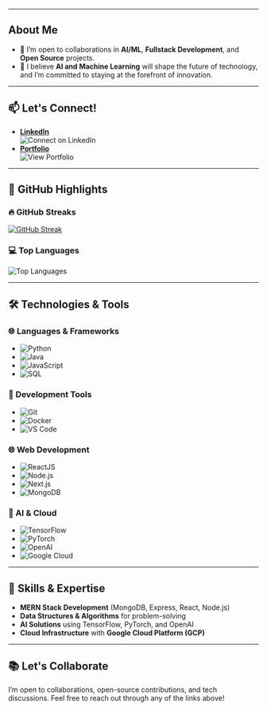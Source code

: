 
---

## About Me  
- 🤝 I’m open to collaborations in **AI/ML**, **Fullstack Development**, and **Open Source** projects.  
- 🎯 I believe **AI and Machine Learning** will shape the future of technology, and I’m committed to staying at the forefront of innovation.

---

## 📫 Let's Connect!  

- **[LinkedIn](https://www.linkedin.com/in/kalyanbabu-allamudi)**  
  ![Connect on LinkedIn](https://img.shields.io/badge/-Connect%20on%20LinkedIn-blue?style=flat&logo=linkedin&logoColor=white)
- **[Portfolio](https://kalyanbabu.vercel.app/)**  
  ![View Portfolio](https://img.shields.io/badge/-View%20Portfolio-ff6f61?style=flat&logo=google-chrome&logoColor=white)


---

## 🌟 GitHub Highlights  

### 🔥 GitHub Streaks  
[![GitHub Streak](https://github-readme-streak-stats.herokuapp.com?user=Kalyanbabuallamudi&theme=dark)](https://git.io/streak-stats)

### 💻 Top Languages  
![Top Languages](https://github-readme-stats.vercel.app/api/top-langs/?username=Kalyanbabuallamudi&layout=compact&theme=radical)

---

## 🛠️ Technologies & Tools  

### 🌐 Languages & Frameworks  
- ![Python](https://img.shields.io/badge/Python-3776AB?style=for-the-badge&logo=python&logoColor=white)
- ![Java](https://img.shields.io/badge/Java-007396?style=for-the-badge&logo=java&logoColor=white)
- ![JavaScript](https://img.shields.io/badge/JavaScript-F7DF1E?style=for-the-badge&logo=javascript&logoColor=black)
- ![SQL](https://img.shields.io/badge/SQL-4479A1?style=for-the-badge&logo=sql&logoColor=white)  

### 🧰 Development Tools  
- ![Git](https://img.shields.io/badge/Git-F05032?style=for-the-badge&logo=git&logoColor=white)
- ![Docker](https://img.shields.io/badge/Docker-0db7ed?style=for-the-badge&logo=docker&logoColor=white)
- ![VS Code](https://img.shields.io/badge/VS_Code-007ACC?style=for-the-badge&logo=visual-studio-code&logoColor=white)

### 🌐 Web Development  
- ![ReactJS](https://img.shields.io/badge/ReactJS-61DAFB?style=for-the-badge&logo=react&logoColor=black)
- ![Node.js](https://img.shields.io/badge/Node.js-339933?style=for-the-badge&logo=node.js&logoColor=white)
- ![Next.js](https://img.shields.io/badge/Next.js-000000?style=for-the-badge&logo=next.js&logoColor=white)
- ![MongoDB](https://img.shields.io/badge/MongoDB-47A248?style=for-the-badge&logo=mongodb&logoColor=white)

### 🤖 AI & Cloud  
- ![TensorFlow](https://img.shields.io/badge/TensorFlow-FF6F00?style=for-the-badge&logo=tensorflow&logoColor=white)
- ![PyTorch](https://img.shields.io/badge/PyTorch-EE4C2C?style=for-the-badge&logo=pytorch&logoColor=white)
- ![OpenAI](https://img.shields.io/badge/OpenAI-000000?style=for-the-badge&logo=openai&logoColor=white)
- ![Google Cloud](https://img.shields.io/badge/Google_Cloud-4285F4?style=for-the-badge&logo=google-cloud&logoColor=white)

---

## 🌟 Skills & Expertise  

- **MERN Stack Development** (MongoDB, Express, React, Node.js)  
- **Data Structures & Algorithms** for problem-solving  
- **AI Solutions** using TensorFlow, PyTorch, and OpenAI  
- **Cloud Infrastructure** with **Google Cloud Platform (GCP)**  

---
## 📚 Let's Collaborate  

I’m open to collaborations, open-source contributions, and tech discussions. Feel free to reach out through any of the links above!



